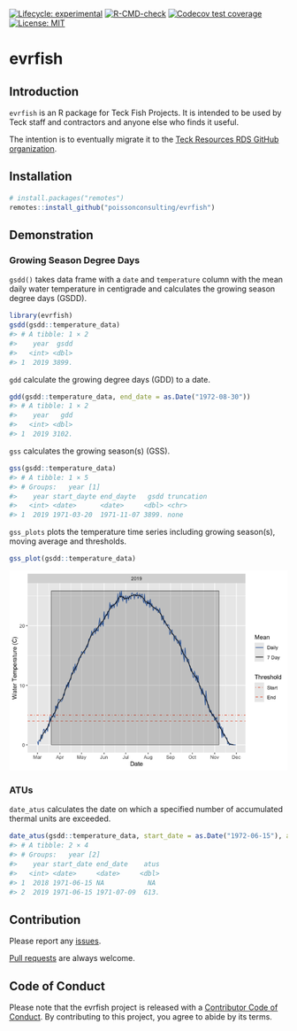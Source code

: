 
<!-- README.md is generated from README.Rmd. Please edit that file -->

<!-- badges: start -->

[![Lifecycle:
experimental](https://img.shields.io/badge/lifecycle-experimental-orange.svg)](https://lifecycle.r-lib.org/articles/stages.html#experimental)
[![R-CMD-check](https://github.com/poissonconsulting/evrfish/actions/workflows/R-CMD-check.yaml/badge.svg)](https://github.com/poissonconsulting/evrfish/actions/workflows/R-CMD-check.yaml)
[![Codecov test
coverage](https://codecov.io/gh/poissonconsulting/evrfish/branch/main/graph/badge.svg)](https://codecov.io/gh/poissonconsulting/evrfish?branch=main)
[![License:
MIT](https://img.shields.io/badge/License-MIT-green.svg)](https://opensource.org/licenses/MIT)
<!-- badges: end -->

# evrfish

## Introduction

`evrfish` is an R package for Teck Fish Projects. It is intended to be
used by Teck staff and contractors and anyone else who finds it useful.

The intention is to eventually migrate it to the [Teck Resources RDS
GitHub organization](https://github.com/TeckResourcesTDS).

## Installation

``` r
# install.packages("remotes")
remotes::install_github("poissonconsulting/evrfish")
```

## Demonstration

### Growing Season Degree Days

`gsdd()` takes data frame with a `date` and `temperature` column with
the mean daily water temperature in centigrade and calculates the
growing season degree days (GSDD).

``` r
library(evrfish)
gsdd(gsdd::temperature_data)
#> # A tibble: 1 × 2
#>    year  gsdd
#>   <int> <dbl>
#> 1  2019 3899.
```

`gdd` calculate the growing degree days (GDD) to a date.

``` r
gdd(gsdd::temperature_data, end_date = as.Date("1972-08-30"))
#> # A tibble: 1 × 2
#>    year   gdd
#>   <int> <dbl>
#> 1  2019 3102.
```

`gss` calculates the growing season(s) (GSS).

``` r
gss(gsdd::temperature_data)
#> # A tibble: 1 × 5
#> # Groups:   year [1]
#>    year start_dayte end_dayte   gsdd truncation
#>   <int> <date>      <date>     <dbl> <chr>     
#> 1  2019 1971-03-20  1971-11-07 3899. none
```

`gss_plots` plots the temperature time series including growing
season(s), moving average and thresholds.

``` r
gss_plot(gsdd::temperature_data)
```

![](man/figures/README-unnamed-chunk-5-1.png)<!-- -->

### ATUs

`date_atus` calculates the date on which a specified number of
accumulated thermal units are exceeded.

``` r
date_atus(gsdd::temperature_data, start_date = as.Date("1972-06-15"), atus = 600)
#> # A tibble: 2 × 4
#> # Groups:   year [2]
#>    year start_date end_date    atus
#>   <int> <date>     <date>     <dbl>
#> 1  2018 1971-06-15 NA           NA 
#> 2  2019 1971-06-15 1971-07-09  613.
```

## Contribution

Please report any
[issues](https://github.com/poissonconsulting/evrfish/issues).

[Pull requests](https://github.com/poissonconsulting/evrfish/pulls) are
always welcome.

## Code of Conduct

Please note that the evrfish project is released with a [Contributor
Code of
Conduct](https://contributor-covenant.org/version/2/1/CODE_OF_CONDUCT.html).
By contributing to this project, you agree to abide by its terms.
